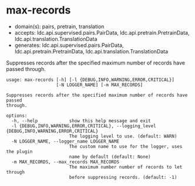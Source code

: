 # max-records

* domain(s): pairs, pretrain, translation
* accepts: ldc.api.supervised.pairs.PairData, ldc.api.pretrain.PretrainData, ldc.api.translation.TranslationData
* generates: ldc.api.supervised.pairs.PairData, ldc.api.pretrain.PretrainData, ldc.api.translation.TranslationData

Suppresses records after the specified maximum number of records have passed through.

```
usage: max-records [-h] [-l {DEBUG,INFO,WARNING,ERROR,CRITICAL}]
                   [-N LOGGER_NAME] [-m MAX_RECORDS]

Suppresses records after the specified maximum number of records have passed
through.

options:
  -h, --help            show this help message and exit
  -l {DEBUG,INFO,WARNING,ERROR,CRITICAL}, --logging_level {DEBUG,INFO,WARNING,ERROR,CRITICAL}
                        The logging level to use. (default: WARN)
  -N LOGGER_NAME, --logger_name LOGGER_NAME
                        The custom name to use for the logger, uses the plugin
                        name by default (default: None)
  -m MAX_RECORDS, --max_records MAX_RECORDS
                        The maximum number number of records to let through
                        before suppressing records. (default: -1)
```
